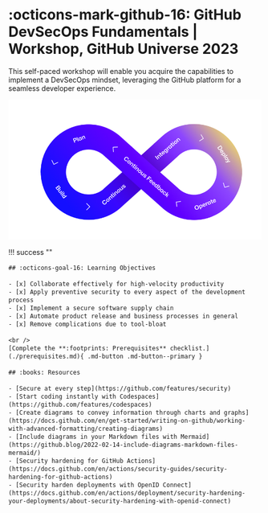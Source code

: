 <!-- markdownlint-disable MD033 -->

# :octicons-mark-github-16: GitHub DevSecOps Fundamentals | Workshop, GitHub Universe 2023

This self-paced workshop will enable you acquire the capabilities to implement a DevSecOps mindset, leveraging the GitHub platform for a seamless developer experience.

![end-to-end](assets/img/e2e-github.png)

!!! success ""

    ## :octicons-goal-16: Learning Objectives

    - [x] Collaborate effectively for high-velocity productivity
    - [x] Apply preventive security to every aspect of the development process
    - [x] Implement a secure software supply chain
    - [x] Automate product release and business processes in general
    - [x] Remove complications due to tool-bloat

    <br />
    [Complete the **:footprints: Prerequisites** checklist.](./prerequisites.md){ .md-button .md-button--primary }

    ## :books: Resources

    - [Secure at every step](https://github.com/features/security)
    - [Start coding instantly with Codespaces](https://github.com/features/codespaces)
    - [Create diagrams to convey information through charts and graphs](https://docs.github.com/en/get-started/writing-on-github/working-with-advanced-formatting/creating-diagrams)
    - [Include diagrams in your Markdown files with Mermaid](https://github.blog/2022-02-14-include-diagrams-markdown-files-mermaid/)
    - [Security hardening for GitHub Actions](https://docs.github.com/en/actions/security-guides/security-hardening-for-github-actions)
    - [Security harden deployments with OpenID Connect](https://docs.github.com/en/actions/deployment/security-hardening-your-deployments/about-security-hardening-with-openid-connect)
